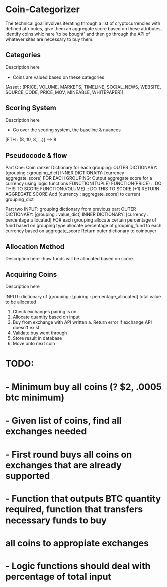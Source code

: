 # Coin-Categorizer
The technical goal involves iterating through a list of cryptocurrencies with defined attributes,
give them an aggregate score based on these attributes, identify coins whic hare 'to be bought'
and then go through the API of whatever sites are necessary to buy them.

## Categories
Description here
- Coins are valued based on these categories

[Asset :  (PRICE, VOLUME, MARKETS, TIMELINE, SOCIAL_NEWS, WEBSITE,
               SOURCE_CODE, PRICE_MOV, MINEABLE, WHITEPAPER)]  
## Scoring System
Description here
- Go over the scoring system, the baseline & nuances

[ETH   :   (8, 10, 8, ...)] --> 8

## Pseudocode & flow
Part One: Coin ranker
 Dictionary for each grouping:
 OUTER DICTIONARY: [grouping : grouping_dict]
 INNER DICTIONARY: [currency : aggregate_score]
 FOR EACH GROUPING:
   Output aggregate score for a currency using logic functions
   FUNCTION(TUPLE)
       FUNCTION(PRICE) :: DO THIS TO SCORE
       FUNCTION(VOLUME) :: DO THIS TO SCORE (+1)
       RETURN AGGREGATE SCORE
   Add [currency : aggregate_score] to current grouping_dict

Part two
 INPUT: grouping dictionary from previous part
 OUTER DICTIONARY: [grouping : value_dict]
 INNER DICTIONARY: [currency : percentage_allocated]
 FOR each grouping
   allocate certain percentage of fund based on grouping type
   allocate percentage of grouping_fund to each currency based on aggregate_score
 Return outer dictionary to coinbuyer
 
## Allocation Method
Description here
-how funds will be allocated based on score.

## Acquiring Coins
Description here

INPUT:  dictionary of [grouping : [pairing : percentage_allocated]
        total value to be allocated
1. Check exchanges pairing is on
2. Allocate quantity based on input
3. Buy from exchange with API written
   a. Return error if exchange API doesn't exist
4. Validate buy went through
5. Store result in database
6. Move onto next coin

# TODO:
# - Minimum buy all coins (? $2, .0005 btc minimum)
# - Given list of coins, find all exchanges needed
# - First round buys all coins on exchanges that are already supported
# - Function that outputs BTC quantity required, function that transfers necessary funds to buy
#    all coins to appropiate exchanges
# - Logic functions should deal with percentage of total input

